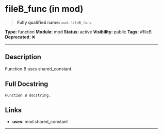 # fileB_func (in mod)
> **Fully qualified name:** `mod.fileB_func`

**Type:** function
**Module:** mod
**Status:** active
**Visibility:** public
**Tags:** #fileB
**Deprecated:** ❌

---

## Description
Function B uses shared_constant.

## Full Docstring
```
Function B docstring.
```

## Links
- **uses**: mod.shared_constant


---
